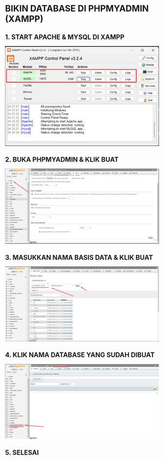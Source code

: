# BIKIN DATABASE DI PHPMYADMIN (XAMPP)

## 1. START APACHE & MYSQL DI XAMPP
![Gambar](img/2.png "Gambar")
## 2. BUKA PHPMYADMIN & KLIK BUAT
![Gambar](img/1.png "Gambar")
## 3. MASUKKAN NAMA BASIS DATA & KLIK BUAT
![Gambar](img/3.png "Gambar")
## 4. KLIK NAMA DATABASE YANG SUDAH DIBUAT
![Gambar](img/4.png "Gambar")
## 5. SELESAI